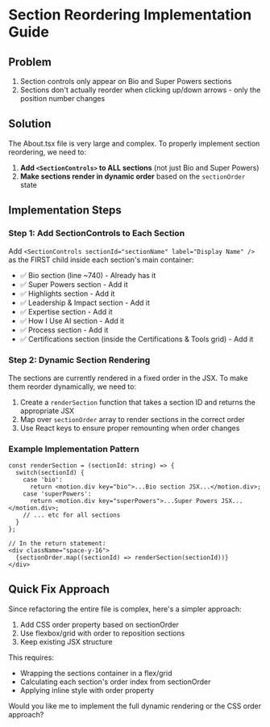 # Section Reordering Implementation Guide

## Problem
1. Section controls only appear on Bio and Super Powers sections
2. Sections don't actually reorder when clicking up/down arrows - only the position number changes

## Solution

The About.tsx file is very large and complex. To properly implement section reordering, we need to:

1. **Add `<SectionControls>` to ALL sections** (not just Bio and Super Powers)
2. **Make sections render in dynamic order** based on the `sectionOrder` state

## Implementation Steps

### Step 1: Add SectionControls to Each Section

Add `<SectionControls sectionId="sectionName" label="Display Name" />` as the FIRST child inside each section's main container:

- ✅ Bio section (line ~740) - Already has it
- ✅ Super Powers section - Add it
- ✅ Highlights section - Add it  
- ✅ Leadership & Impact section - Add it
- ✅ Expertise section - Add it
- ✅ How I Use AI section - Add it
- ✅ Process section - Add it
- ✅ Certifications section (inside the Certifications & Tools grid) - Add it

### Step 2: Dynamic Section Rendering

The sections are currently rendered in a fixed order in the JSX. To make them reorder dynamically, we need to:

1. Create a `renderSection` function that takes a section ID and returns the appropriate JSX
2. Map over `sectionOrder` array to render sections in the correct order
3. Use React keys to ensure proper remounting when order changes

### Example Implementation Pattern

```tsx
const renderSection = (sectionId: string) => {
  switch(sectionId) {
    case 'bio':
      return <motion.div key="bio">...Bio section JSX...</motion.div>;
    case 'superPowers':
      return <motion.div key="superPowers">...Super Powers JSX...</motion.div>;
    // ... etc for all sections
  }
};

// In the return statement:
<div className="space-y-16">
  {sectionOrder.map((sectionId) => renderSection(sectionId))}
</div>
```

## Quick Fix Approach

Since refactoring the entire file is complex, here's a simpler approach:

1. Add CSS order property based on sectionOrder
2. Use flexbox/grid with order to reposition sections
3. Keep existing JSX structure

This requires:
- Wrapping the sections container in a flex/grid
- Calculating each section's order index from sectionOrder
- Applying inline style with order property

Would you like me to implement the full dynamic rendering or the CSS order approach?
